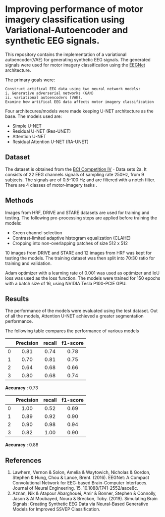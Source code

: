 # Improving performance of motor imagery classification using Variational-Autoencoder and synthetic EEG signals.

This repository contains the implementation of a variational autoencoder(VAE) for generating synthetic EEG signals. 
The generated signals were used for motor imagery classification using the [EEGNet](https://www.researchgate.net/publication/310953136_EEGNet_A_Compact_Convolutional_Network_for_EEG-based_Brain-Computer_Interfaces) architecture.


The primary goals were:

    Construct artifical EEG data using two neural network models:
    i. Generative adverserial networks (GAN)
    ii. variational autoencoders (VAE).
    Examine how artifical EEG data affects motor imagery classification
    




Four architecures/models were made keeping U-NET architecture as the base.
The models used are:
- Simple U-NET
- Residual U-NET (Res-UNET)
- Attention U-NET
- Residual Attention U-NET (RA-UNET)


## Dataset
The dataset is obtained from the [BCI Competition IV](http://www.bbci.de/competition/iv/#datasets) - Data sets 2a. It consists of 22 EEG channels signals of sampling rate 250Hz, from 9 subjects. The signals are of 0.5-100 Hz and are filtered with a notch filter. There are 4 classes of motor-imagery tasks .




## Methods
Images from HRF, DRIVE and STARE datasets are used for training and testing. The following pre-processing steps are applied before training the models:
- Green channel selection
- Contrast-limited adaptive histogram equalization (CLAHE)
- Cropping into non-overlapping patches of size 512 x 512

10 images from DRIVE and STARE and 12 images from HRF was kept for testing the models. The training dataset was then split into 70:30 ratio for training and validation.

Adam optimizer with a learning rate of 0.001 was used as optimizer and IoU loss was used as the loss function. The models were trained for 150 epochs with a batch size of 16, using NVIDIA Tesla P100-PCIE GPU. 

## Results
The performance of the models were evaluated using the test dataset.
Out of all the models, Attention U-NET achieved a greater segmentation performance. 


The following table compares the performance of various models

|              | **Precision** | **recall** | **f1-score** |
|:------------:|:-------------:|:----------:|:------------:|
| 0            | 0.81          | 0.74       | 0.78         |
| 1            | 0.70          | 0.81       | 0.75         |
| 2            | 0.64          | 0.68       | 0.66         |
| 3            | 0.80          | 0.68       | 0.74         |

**Accuracy :** 0.73


|              | **Precision** | **recall** | **f1-score** |
|:------------:|:-------------:|:----------:|:------------:|
| 0            | 1.00          | 0.52       | 0.69         |
| 1            | 0.89          | 0.92       | 0.90         |
| 2            | 0.90          | 0.98       | 0.94         |
| 3            | 0.82          | 1.00       | 0.90         |

**Accuracy :** 0.88









## References

1. Lawhern, Vernon & Solon, Amelia & Waytowich, Nicholas & Gordon, Stephen & Hung, Chou & Lance, Brent. (2016). EEGNet: A Compact Convolutional Network for EEG-based Brain-Computer Interfaces. Journal of Neural Engineering. 15. 10.1088/1741-2552/aace8c. 
2. Aznan, Nik & Atapour Abarghouei, Amir & Bonner, Stephen & Connolly, Jason & Al Moubayed, Noura & Breckon, Toby. (2019). Simulating Brain Signals: Creating Synthetic EEG Data via Neural-Based Generative Models for Improved SSVEP Classification. 

&nbsp;
&nbsp;
&nbsp;


